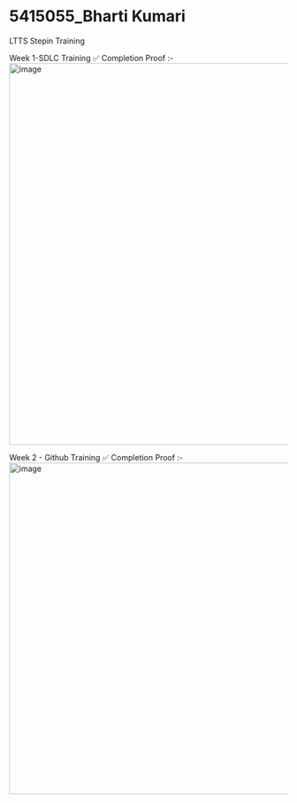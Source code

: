 # 5415055_Bharti Kumari
LTTS Stepin Training

Week 1-SDLC Training 
✅ Completion Proof :-
<img width="1600" height="690" alt="image" src="https://github.com/user-attachments/assets/d7f38f6e-6f42-4ee7-9210-7eb27b9626ba" />


Week 2 - Github Training
✅ Completion Proof :-
<img width="847" height="599" alt="image" src="https://github.com/user-attachments/assets/1d6066ad-238c-4c57-b623-4969618abbc1" />


